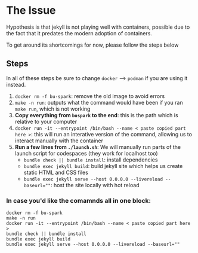 # The Issue
Hypothesis is that jekyll is not playing well with containers, possible due to the fact that it predates the modern adoption of containers. 

To get around its shortcomings for now, please follow the steps below

## Steps
In all of these steps be sure to change `docker` --> `podman` if you are using it instead.
1. `docker rm -f bu-spark`: remove the old image to avoid errors
2. `make -n run`: outputs what the command would have been if you ran `make run`, which is not working
3. **Copy everything from `buspark` to the end**: this is the path which is relative to your computer
4. `docker run -it --entrypoint /bin/bash --name < paste copied part here >`: this will run an interative version of the command, allowing us to interact manually with the container
5. **Run a few lines from `./launch.sh`**: We will manually run parts of the launch script for codespaces (they work for localhost too)
    - `bundle check || bundle install`: install dependencies
    - `bundle exec jekyll build`: build jekyll site which helps us create static HTML and CSS files
    - `bundle exec jekyll serve --host 0.0.0.0 --livereload --baseurl=""`: host the site locally with hot reload


### In case you'd like the comamnds all in one block:
```
docker rm -f bu-spark
make -n run
docker run -it --entrypoint /bin/bash --name < paste copied part here >
bundle check || bundle install
bundle exec jekyll build
bundle exec jekyll serve --host 0.0.0.0 --livereload --baseurl=""
```